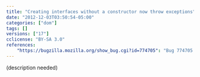 ```yaml
---
title: "Creating interfaces without a constructor now throw exceptions"
date: "2012-12-03T03:50:54-05:00"
categories: ["dom"]
tags: []
versions: ["17"]
cclicense: "BY-SA 3.0"
references:
    "https://bugzilla.mozilla.org/show_bug.cgi?id=774705": "Bug 774705 – Throw a TypeError when trying to construct an interface without a constructor"
---
```

(description needed)
